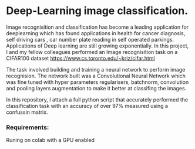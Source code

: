 # Deep-Learning image classification.
Image recognisition and classification has become a leading application for deeplearning which has found applications in health for cancer diagnosis, self driving cars , car number plate reading in self operated parkings. Applications of Deep learning are still growing exponentially. 
In this project, I and my fellow colleagues performed an Image recognisition task on a CIFAR100 dataset https://www.cs.toronto.edu/~kriz/cifar.html 

The task involved building and training a neural network to perform image recognision. The network built was a Convolutional Neural Network which was fine tuned with hyper parameters regularisers, batchnorm, convolution and pooling layers augmentation to make it better at classifing the images.

In this repository, I attach a full python script that accurately performed the classification task with an accuracy of over 97% measured using a confussin matrix.

### Requirements:
Runing on colab with a GPU enabled
